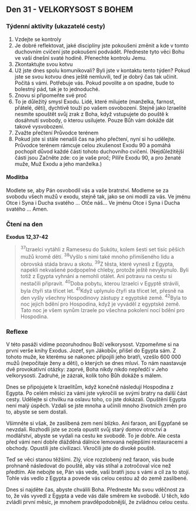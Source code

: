 ## Den 31 - VELKORYSOST S BOHEM

### Týdenní aktivity (ukazatelé cesty)

1. Vzdejte se kontroly
1. Je dobré reflektovat, jaké disciplíny jste pokoušeni změnit a kde v tomto duchovním cvičení jste pokoušeni podvádět. Předneste tyto věci Bohu ve vaší dnešní svaté hodině. Přenechte kontrolu Jemu.
1. Zkontaktujte svou kotvu
1. Už jste dnes spolu komunikovali? Byli jste v kontaktu tento týden? Pokud jste se svou kotvou dnes ještě nemluvili, teď je dobrý čas tak učinit. Počítá s vámi. Potřebuje vás. Pokud povolíte a on spadne, bude to bolestný pád, tak je to jednoduché.
1. Znovu si připomeňte své proč
1. To je důležitý smysl Exodu. Lidé, které milujete (manželka, farnost, přátelé, děti), dychtivě touží po vašem osvobození. Stejně jako Izraelité nesmíte spouštět svůj zrak z Boha, když vstupujete do pouště k dosáhnutí svobody, o kterou usilujete. Pouze Bůh vám dokáže dát takové vysvobození.
1. Zvažte přečtení Průvodce terénem
1. Pokud jste si stále nenašli čas na jeho přečtení, nyní si ho udělejte. Průvodce terénem rámcuje celou zkušenost Exodu 90 a pomáhá pochopit důvod každé části tohoto duchovního cvičení. (Nejdůležitější části jsou Začněte zde: co je vaše proč; Pilíře Exodu 90, a pro ženaté muže, Muž Exodu a jeho manželka.)

#### Modlitba

Modlete se, aby Pán osvobodil vás a vaše bratrství.
Modleme se za svobodu všech mužů v exodu, stejně tak, jako se oni modlí za vás.
Ve jménu Otce i Syna i Ducha svatého … Otče náš… Ve jménu Otce i Syna i Ducha svatého … Amen.

### Čtení na den

**Exodus 12,37-42**

> <sup>37</sup>Izraelci vytáhli z Ramesesu do Sukótu, kolem šesti set tisíc pěších mužů kromě dětí.
> <sup>38</sup>Vyšlo s nimi také mnoho přimíšeného lidu a obrovská stáda bravu a skotu.
> <sup>39</sup>Z těsta, které vynesli z Egypta, napekli nekvašené podpopelné chleby, protože ještě nevykynulo. Byli totiž z Egypta vyhnáni a nemohli otálet. Ani potravu na cestu si nestačili připravit.
> <sup>40</sup>Doba pobytu, kterou Izraelci v Egyptě strávili, byla čtyři sta třicet let.
> <sup>41</sup>Když uplynulo čtyři sta třicet let, přesně na den vyšly všechny Hospodinovy zástupy z egyptské země.
> <sup>42</sup>Byla to noc jejich bdění pro Hospodina, když je vyváděl z egyptské země. Tato noc je všem synům Izraele po všechna pokolení nocí bdění pro Hospodina.

### Reflexe

V této pasáži vidíme pozoruhodnou Boží velkorysost. Vzpomeňme si na první verše knihy Exodus. Jozef, syn Jákobův,
přišel do Egypta sám. Z tohoto muže, ke kterému se nakonec připojili jeho bratři, vzešlo 600 000 mužů (nepočítaje
ženy a děti), o kterých se dnes mluví. To nám naastavuje dvě provokativní otázky: zaprvé, Boha nikdy nikdo nepředčí
v Jeho velkorysosti. Zadruhé, je zázrak, kolik toho Bůh dokáže s málem.

Dnes se připojujete k Izraelitům, když konečně následují Hospodina z Egypta. Po celém měsíci za vámi jste vykročili
se svými bratry na další část cesty. Udělejte si chvilku na oslavu toho, co jste dokázali. Opuštění Egypta není malý
úspěch. Vzdali se jste mnoha a učinili mnoho životních změn pro to, abyste se sem dostali.

Všimněte si však, že zaslíbená zem není blízko. Ani faraon, ani Egypťané se nevzdali. Rozhodli jste se zcela opustit
svůj starý domov otroctví a modlářství, abyste se vydali na cestu ke svobodě. To je dobře. Ale cesta před vámi není
dobře dlážděná dálnice lemovaná nejlepšími restauracemi a obchody. Opustili jste civilizaci. Vkročili jste do divoké
pouště.

Teď se věci stanou těžšími. Zlý, více rozzlobený než faraon, vás bude prohnaně následovat do pouště, aby vás stíhal a
zotročoval více než předtím. Ale nebojte se, Pán vás vede, vaši bratři jsou s vámi a cíl za to stojí. Tohle vás vedlo
z Egypta a povede vás celou cestou až do země zaslíbené.

Dnes si najděte čas, abyste chválili Boha. Předneste Mu svou vděčnost za to, že vás vyvedl z Egypta a vede vás dále
směrem ke svobodě. U těch, kdo zvládli první měsíc, je mnohem pravděpodobnější, že zvládnou celou cestu.
